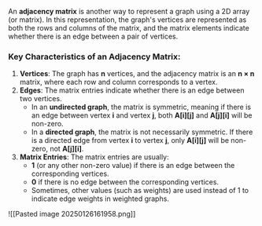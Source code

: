An **adjacency matrix** is another way to represent a graph using a 2D array (or matrix). In this representation, the graph's vertices are represented as both the rows and columns of the matrix, and the matrix elements indicate whether there is an edge between a pair of vertices.

### Key Characteristics of an Adjacency Matrix:
1. **Vertices**: The graph has **n** vertices, and the adjacency matrix is an **n × n** matrix, where each row and column corresponds to a vertex.
2. **Edges**: The matrix entries indicate whether there is an edge between two vertices.
    - In an **undirected graph**, the matrix is symmetric, meaning if there is an edge between vertex **i** and vertex **j**, both **A[i][j]** and **A[j][i]** will be non-zero.
    - In a **directed graph**, the matrix is not necessarily symmetric. If there is a directed edge from vertex **i** to vertex **j**, only **A[i][j]** will be non-zero, not **A[j][i]**.
3. **Matrix Entries**: The matrix entries are usually:
    - **1** (or any other non-zero value) if there is an edge between the corresponding vertices.
    - **0** if there is no edge between the corresponding vertices.
    - Sometimes, other values (such as weights) are used instead of 1 to indicate edge weights in weighted graphs.

![[Pasted image 20250126161958.png]]